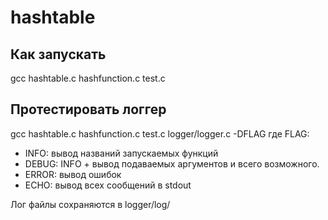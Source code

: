 # hashtable
## Как запускать
gcc hashtable.c hashfunction.c test.c
## Протестировать логгер
gcc hashtable.c hashfunction.c test.c logger/logger.c -DFLAG
где FLAG:
  - INFO: вывод названий запускаемых функций
  - DEBUG: INFO + вывод подаваемых аргументов и всего возможного.
  - ERROR: вывод ошибок 
  - ECHO: вывод всех сообщений в stdout
  
  
Лог файлы сохраняются в logger/log/
